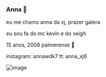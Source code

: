 ### Anna  💚

eu me chamo anna da xj, prazer galera

eu sou fa do mc kevin e do veigh

15 anos, 2008
palmerense 💚

instagram: annawdk7
tt: anna_xj6


![image](https://github.com/annacarolina051c/annacarolina051C/assets/141137890/244fab2e-3d5e-418b-8b17-c26edc6eb187)

